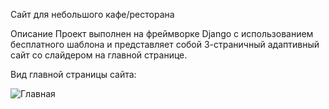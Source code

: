 Сайт для небольшого кафе/ресторана

Описание
Проект выполнен на фреймворке Django с использованием бесплатного шаблона и представляет собой 3-страничный адаптивный сайт со слайдером на главной странице.

Вид главной страницы сайта:

![Главная](https://github.com/user-attachments/assets/40d9bd51-5c17-4a7e-b8a3-d77b7c7e9103)

